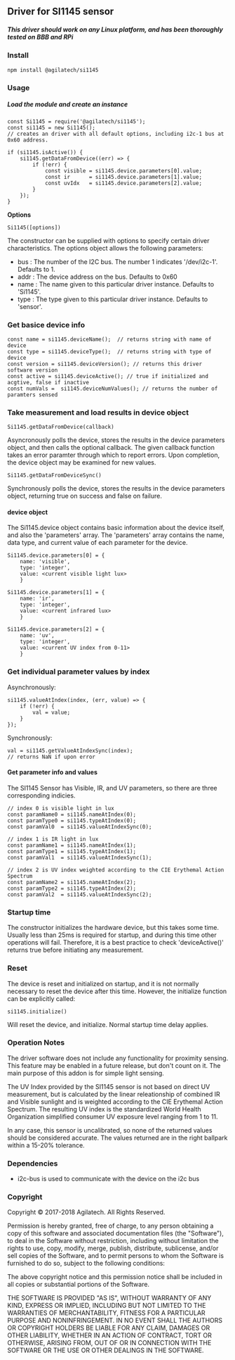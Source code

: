## Driver for SI1145 sensor

##### This driver should work on any Linux platform, and has been thoroughly tested on BBB and RPi

### Install
```
npm install @agilatech/si1145
```

### Usage
##### Load the module and create an instance
```
const Si1145 = require('@agilatech/si1145');
const si1145 = new Si1145();
// creates an driver with all default options, including i2c-1 bus at 0x60 address.

if (si1145.isActive()) {
    si1145.getDataFromDevice((err) => {
        if (!err) {
            const visible = si1145.device.parameters[0].value;
            const ir      = si1145.device.parameters[1].value;
            const uvIdx   = si1145.device.parameters[2].value;
        }
    });
}
```

**Options**
```
Si1145([options])
```
The constructor can be supplied with options to specify certain driver characteristics. The options object allows the following parameters:
* bus : The number of the I2C bus. The number 1 indicates '/dev/i2c-1'. Defaults to 1.
* addr : The device address on the bus. Defaults to 0x60
* name : The name given to this particular driver instance. Defaults to 'Si1145'.
* type : The type given to this particular driver instance. Defaults to 'sensor'.


### Get basice device info
```
const name = si1145.deviceName();  // returns string with name of device
const type = si1145.deviceType();  // returns string with type of device
const version = si1145.deviceVersion(); // returns this driver software version
const active = si1145.deviceActive(); // true if initialized and acgtive, false if inactive
const numVals =  si1145.deviceNumValues(); // returns the number of paramters sensed
```

### Take measurement and load results in device object
```
Si1145.getDataFromDevice(callback)
```
Asyncronously polls the device, stores the results in the device parameters object, and then calls the optional callback. The given callback function takes an error paramter through which to report errors.  Upon completion, the device object may be examined for new values.

```
Si1145.getDataFromDeviceSync()
```
Synchronously polls the device, stores the results in the device parameters object, returning true on success and false on failure.

#### device object
The Si1145.device object contains basic information about the device itself, and also the 'parameters' array. The 'parameters' array contains the name, data type, and current value of each parameter for the device.
```
Si1145.device.parameters[0] = {
    name: 'visible',
    type: 'integer',
    value: <current visible light lux>
    }

Si1145.device.parameters[1] = {
    name: 'ir',
    type: 'integer',
    value: <current infrared lux>
    }
 
Si1145.device.parameters[2] = {
    name: 'uv',
    type: 'integer',
    value: <current UV index from 0-11>
    }
```


### Get individual parameter values by index
Asynchronously:
```
si1145.valueAtIndex(index, (err, value) => {
    if (!err) {
        val = value;
    }
});
```
Synchronously:
```
val = si1145.getValueAtIndexSync(index);
// returns NaN if upon error
```


#### Get parameter info and values
The SI1145 Sensor has Visible, IR, and UV parameters, so there are three corresponding indicies.
```
// index 0 is visible light in lux
const paramName0 = si1145.nameAtIndex(0);
const paramType0 = si1145.typeAtIndex(0);
const paramVal0  = si1145.valueAtIndexSync(0);

// index 1 is IR light in lux
const paramName1 = si1145.nameAtIndex(1);
const paramType1 = si1145.typeAtIndex(1);
const paramVal1  = si1145.valueAtIndexSync(1);

// index 2 is UV index weighted according to the CIE Erythemal Action Spectrum
const paramName2 = si1145.nameAtIndex(2);
const paramType2 = si1145.typeAtIndex(2);
const paramVal2  = si1145.valueAtIndexSync(2);
```


### Startup time
The constructor initializes the hardware device, but this takes some time. Usually less than 25ms is required for startup, and during this time other operations will fail.  Therefore, it is a best practice to check 'deviceActive()' returns true before initiating any measurement.


### Reset
The device is reset and initialized on startup, and it is not normally necessary to reset the device after this time.  However, the initialize function can be explicitly called:
```
si1145.initialize()
```
Will reset the device, and initialize. Normal startup time delay applies.


### Operation Notes
The driver software does not include any functionality for proximity sensing.  This feature may be enabled in a future release, but don't count on it. The main purpose of this addon is for simple light sensing.

The UV Index provided by the SI1145 sensor is not based on direct UV measurement, but is calculated by the linear releationship of combined IR and Visible sunlight and is weighted according to the CIE Erythemal Action Spectrum. The resulting UV index is the standardized World Health Organization simplified consumer UV exposure level ranging from 1 to 11.

In any case, this sensor is uncalibrated, so none of the returned values should be considered accurate. The values returned are in the right ballpark within a 15-20% tolerance.


### Dependencies
* i2c-bus is used to communicate with the device on the i2c bus


### Copyright
Copyright © 2017-2018 Agilatech. All Rights Reserved.

Permission is hereby granted, free of charge, to any person obtaining a copy of this software and associated documentation files (the "Software"), to deal in the Software without restriction, including without limitation the rights to use, copy, modify, merge, publish, distribute, sublicense, and/or sell copies of the Software, and to permit persons to whom the Software is furnished to do so, subject to the following conditions:

The above copyright notice and this permission notice shall be included in all copies or substantial portions of the Software.

THE SOFTWARE IS PROVIDED "AS IS", WITHOUT WARRANTY OF ANY KIND, EXPRESS OR IMPLIED, INCLUDING BUT NOT LIMITED TO THE WARRANTIES OF MERCHANTABILITY, FITNESS FOR A PARTICULAR PURPOSE AND NONINFRINGEMENT. IN NO EVENT SHALL THE AUTHORS OR COPYRIGHT HOLDERS BE LIABLE FOR ANY CLAIM, DAMAGES OR OTHER LIABILITY, WHETHER IN AN ACTION OF CONTRACT, TORT OR OTHERWISE, ARISING FROM, OUT OF OR IN CONNECTION WITH THE SOFTWARE OR THE USE OR OTHER DEALINGS IN THE SOFTWARE.
